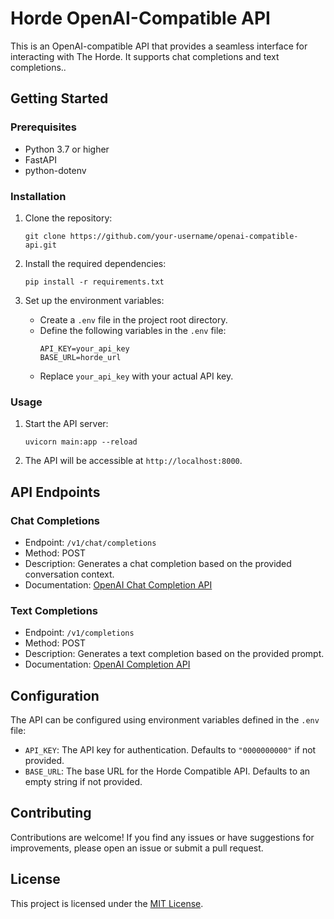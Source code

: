 # Horde OpenAI-Compatible API

This is an OpenAI-compatible API that provides a seamless interface for interacting with The Horde. It supports chat completions and text completions..

## Getting Started

### Prerequisites

- Python 3.7 or higher
- FastAPI
- python-dotenv

### Installation

1. Clone the repository:
   ```
   git clone https://github.com/your-username/openai-compatible-api.git
   ```

2. Install the required dependencies:
   ```
   pip install -r requirements.txt
   ```

3. Set up the environment variables:
   - Create a `.env` file in the project root directory.
   - Define the following variables in the `.env` file:
     ```
     API_KEY=your_api_key
     BASE_URL=horde_url
     ```
   - Replace `your_api_key` with your actual API key.

### Usage

1. Start the API server:
   ```
   uvicorn main:app --reload
   ```

2. The API will be accessible at `http://localhost:8000`.

## API Endpoints

### Chat Completions

- Endpoint: `/v1/chat/completions`
- Method: POST
- Description: Generates a chat completion based on the provided conversation context.
- Documentation: [OpenAI Chat Completion API](https://platform.openai.com/docs/api-reference/chat)

### Text Completions

- Endpoint: `/v1/completions`
- Method: POST
- Description: Generates a text completion based on the provided prompt.
- Documentation: [OpenAI Completion API](https://platform.openai.com/docs/api-reference/completions)

## Configuration

The API can be configured using environment variables defined in the `.env` file:

- `API_KEY`: The API key for authentication. Defaults to `"0000000000"` if not provided.
- `BASE_URL`: The base URL for the Horde Compatible API. Defaults to an empty string if not provided.

## Contributing

Contributions are welcome! If you find any issues or have suggestions for improvements, please open an issue or submit a pull request.

## License

This project is licensed under the [MIT License](link_to_license_file).